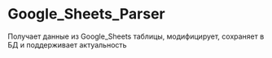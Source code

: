 # Google_Sheets_Parser
Получает данные из Google_Sheets таблицы, модифицирует, сохраняет в БД и поддерживает актуальность
